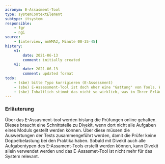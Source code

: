 ```yaml
---
acronym: E-Assasment-Tool     
type: systemContextElement
subtype: itsystem
responsible:
    - fgr
    - ngi
source:
    - [interview, nnWMA2, Minute 00-35-45]
history:
    v1:
        date: 2021-06-13
        comment: initially created
    v2:
        date: 2021-06-13
        comment: updated format
todo:
    - (sbe) bitte Typo korrigieren (E-Assessment)
    - (sbe) E-Assessment-Tool ist doch eher eine "Gattung" von Tools. Welches meinen Sie konkret? ILIAS? Dann bitte so benennen. 
    - (sbe) Inhaltlich stimmt das nicht so wirklich, was in Ihrer Erläuterung steht. Man kommt gut auch ohne eine Schnittstelle aus (gibts im Moment auch nicht.) Vielleicht sollten Sie es einfach vorsichtiger formulieren - "Schnittstelle ist denkbar" o.ä.
---
```

### Erläuterung
Über das E-Assasment-tool werden bislang die Prüfungen online gehalten. 
Dieses braucht eine Schnittstelle zu Divekit, wenn dort nicht alle Aufgaben eines Moduls gestellt werden können. 
Über diese müssen die Auswertungen der Tests zusammengeführt werden, damit die Prüfer keine Doppelbelastung bei den Praktika haben. 
Sobald mit Divekit auch alle Aufgabentypen des E-Assament-Tools erstellt werden können, kann Divekit allein verwendet werden und das E-Assasmet-Tool ist nicht mehr für das System relevant. 
